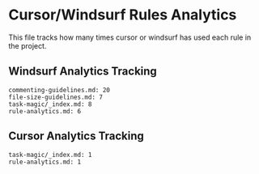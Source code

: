 # Cursor/Windsurf Rules Analytics

This file tracks how many times cursor or windsurf has used each rule in the project.

## Windsurf Analytics Tracking
```
commenting-guidelines.md: 20
file-size-guidelines.md: 7
task-magic/_index.md: 8
rule-analytics.md: 6
```

## Cursor Analytics Tracking

```
task-magic/_index.md: 1
rule-analytics.md: 1
```
